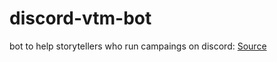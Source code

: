 # discord-vtm-bot
bot to help storytellers who run campaings on discord: [Source](https://github.com/discord/discord-example-app)
